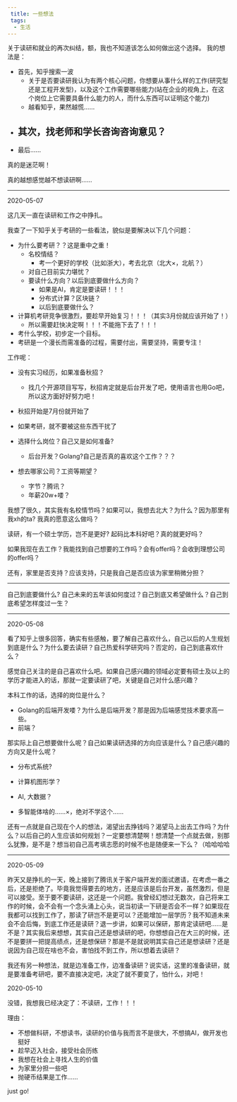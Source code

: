 ```yaml
---
 title: 一些想法
 tags:
  - 生活
---
```


关于读研和就业的再次纠结，额，我也不知道该怎么如何做出这个选择。
我的想法是：
- 首先，知乎搜索一波
   - 关于是否要读研我认为有两个核心问题，你想要从事什么样的工作(研究型还是工程开发型)，以及这个工作需要哪些能力(站在企业的视角上，在这个岗位上它需要具备什么能力的人，而什么东西可以证明这个能力)
   - 越看知乎，果然越慌……
- 其次，找老师和学长咨询咨询意见？
   - 
- 最后……

真的是迷茫啊！

真的越想感觉越不想读研啊……

----------------------------------

2020-05-07

这几天一直在读研和工作之中挣扎。

我查了一下知乎关于考研的一些看法，貌似是要解决以下几个问题：

- 为什么要考研？？这是重中之重！
  - 名校情结？
    - 考一个更好的学校（比如浙大），考去北京（北大×，北航？）
  - 对自己目前实力堪忧？
  - 要读什么方向？以后到底要做什么方向？
    - 如果是AI，肯定是要读研！！！
    - 分布式计算？区块链？
    - 以后到底要做什么？
- 计算机考研竞争很激烈，要趁早开始复习！！！（其实3月份就应该开始了！）
  - 所以需要赶快决定啊！！！不能拖下去了！！！
- 考什么学校，初步定一个目标。
- 考研是一个漫长而需准备的过程，需要付出，需要坚持，需要专注！

工作呢：

- 没有实习经历，如果准备秋招？
  - 找几个开源项目写写，秋招肯定就是后台开发了吧，使用语言也用Go吧，所以这方面好好努力吧！
- 秋招开始是7月份就开始了
- 如果考研，就不要被这些东西干扰了
- 选择什么岗位？自己又是如何准备?
  - 后台开发？Golang?自己是否真的喜欢这个工作？？？

- 想去哪家公司？工资等期望？
  - 字节？腾讯？
  - 年薪20w+喽？

我想了很久，其实我有名校情节吗？如果可以，我想去北大？为什么？因为那里有我xh的ta? 我真的愿意这么做吗？

读研，有一个硕士学历，岂不是更好? 起码比本科好吧？真的就更好吗？

如果我现在去工作？我能找到自己想要的工作吗？会有offer吗？会收到理想公司的offer吗？

还有，家里是否支持？应该支持，只是我自己是否应该为家里稍微分担？

----------------------------

自己到底要做什么? 自己未来的五年该如何度过？自己到底又希望做什么？自己到底希望怎样度过一生？

------------------------------------------

2020-05-08

看了知乎上很多回答，确实有些感触，要了解自己喜欢什么，自己以后的人生规划到底是什么？为什么要去读研？自己热爱科学研究吗？否定的，自己到底喜欢什么？

感觉自己关注的是自己喜欢什么吧。如果自己感兴趣的领域必定要有硕士及以上的学历才能进入的话，那就一定要读研了吧，关键是自己对什么感兴趣？

本科工作的话，选择的岗位是什么？

- Golang的后端开发喽？为什么是后端开发？那是因为后端感觉技术要求高一些。
- 前端？

那实际上自己想要做什么呢？自己如果读研选择的方向应该是什么？自己感兴趣的方向又是什么呢？

- 分布式系统?
- 计算机图形学？
- AI, 大数据？

- 多智能体啥的……×，绝对不学这个……

还有一点就是自己现在个人的想法，渴望出去挣钱吗？渴望马上出去工作吗？为什么？以后自己的人生应该如何规划？一定要想清楚啊！想清楚一个点就去做，别那么犹豫，是不是？想当初自己高考填志愿的时候不也是随便来一下么？（哈哈哈哈

--------------------------

2020-05-09

昨天又是挣扎的一天，晚上接到了腾讯关于客户端开发的面试邀请，在考虑一番之后，还是拒绝了。毕竟我觉得要去的地方，还是应该是后台开发，虽然激烈，但是可以接受。至于要不要读研，这还是一个问题。我曾经幻想过无数次，自己将来工作的时候，会不会有一个念头涌上心头，说当初读一下研是否会不一样？如果现在我都可以找到工作了，那读了研岂不是更可以？还能增加一层学历？我不知道未来会不会后悔，到底工作还是读研？退一步讲，如果可以保研，那肯定读研吧……是不是？其实我后来想想，其实自己还是想读研的吧，你想想自己在大三的时候，还不是要拼一把提高绩点，还是想保研？那是不是就说明其实自己还是想读研？还是说因为自己现在啥也不会，害怕找不到工作，所以想着去读研？

我还有另一种想法，就是边准备工作，边准备读研？说实话，这里的准备读研，就是要准备考研吧，要不直接决定吧，决定了就不要变了，怕什么，对吧！

2020-05-10

没错，我想我已经决定了：不读研，工作！！！

理由：

- 不想做科研，不想读书，读研的价值与我而言不是很大，不想搞AI，做开发也挺好
- 趁早迈入社会，接受社会历练
- 我想在社会上寻找人生的价值
- 为家里分担一些吧
- 抛硬币结果是工作……

just go! 


